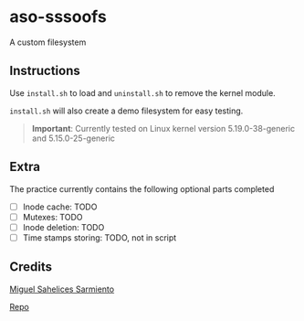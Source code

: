 # aso-sssoofs

A custom filesystem

## Instructions

Use `install.sh` to load and `uninstall.sh` to remove the kernel module.

`install.sh` will also create a demo filesystem for easy testing.

> **Important**: Currently tested on Linux kernel version 5.19.0-38-generic and 5.15.0-25-generic

## Extra

The practice currently contains the following optional parts completed
- [ ] Inode cache: TODO
- [ ] Mutexes: TODO
- [ ] Inode deletion: TODO
- [ ] Time stamps storing: TODO, not in script

## Credits

[Miguel Sahelices Sarmiento](mailto:msahes00@estudiantes.unileon.es)

[Repo](https://github.com/msahes00/aso-assoofs)